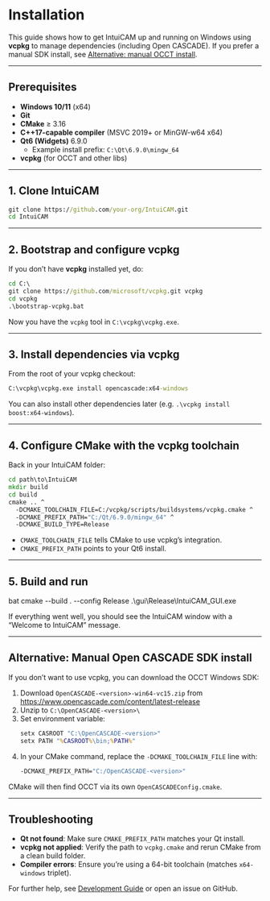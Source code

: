 
# Installation

This guide shows how to get IntuiCAM up and running on Windows using **vcpkg** to manage dependencies (including Open CASCADE). If you prefer a manual SDK install, see [Alternative: manual OCCT install](#alternative-manual-occt-install).

---

## Prerequisites

- **Windows 10/11** (x64)  
- **Git**  
- **CMake** ≥ 3.16  
- **C++17-capable compiler** (MSVC 2019+ or MinGW-w64 x64)  
- **Qt6 (Widgets)** 6.9.0  
  - Example install prefix: `C:\Qt\6.9.0\mingw_64`  
- **vcpkg** (for OCCT and other libs)

---

## 1. Clone IntuiCAM

```bat
git clone https://github.com/your-org/IntuiCAM.git
cd IntuiCAM
```

---

## 2. Bootstrap and configure vcpkg

If you don’t have **vcpkg** installed yet, do:

```bat
cd C:\
git clone https://github.com/microsoft/vcpkg.git vcpkg
cd vcpkg
.\bootstrap-vcpkg.bat
```

Now you have the `vcpkg` tool in `C:\vcpkg\vcpkg.exe`.

---

## 3. Install dependencies via vcpkg

From the root of your vcpkg checkout:

```bat
C:\vcpkg\vcpkg.exe install opencascade:x64-windows
```

You can also install other dependencies later (e.g. `.\vcpkg install boost:x64-windows`).

---

## 4. Configure CMake with the vcpkg toolchain

Back in your IntuiCAM folder:

```bat
cd path\to\IntuiCAM
mkdir build
cd build
cmake .. ^
  -DCMAKE_TOOLCHAIN_FILE=C:/vcpkg/scripts/buildsystems/vcpkg.cmake ^
  -DCMAKE_PREFIX_PATH="C:/Qt/6.9.0/mingw_64" ^
  -DCMAKE_BUILD_TYPE=Release
```

- `CMAKE_TOOLCHAIN_FILE` tells CMake to use vcpkg’s integration.
- `CMAKE_PREFIX_PATH` points to your Qt6 install.

---

## 5. Build and run

bat
cmake --build . --config Release
.\gui\Release\IntuiCAM_GUI.exe


If everything went well, you should see the IntuiCAM window with a “Welcome to IntuiCAM” message.

---

## Alternative: Manual Open CASCADE SDK install

If you don’t want to use vcpkg, you can download the OCCT Windows SDK:

1. Download `OpenCASCADE-<version>-win64-vc15.zip` from  
   https://www.opencascade.com/content/latest-release
2. Unzip to `C:\OpenCASCADE-<version>\`
3. Set environment variable:
   ```bat
   setx CASROOT "C:\OpenCASCADE-<version>"
   setx PATH "%CASROOT%\bin;%PATH%"
   ```  
4. In your CMake command, replace the `-DCMAKE_TOOLCHAIN_FILE` line with:
   ```bat
   -DCMAKE_PREFIX_PATH="C:/OpenCASCADE-<version>"
   ```

CMake will then find OCCT via its own `OpenCASCADEConfig.cmake`.

---

## Troubleshooting

- **Qt not found**: Make sure `CMAKE_PREFIX_PATH` matches your Qt install.
- **vcpkg not applied**: Verify the path to `vcpkg.cmake` and rerun CMake from a clean build folder.
- **Compiler errors**: Ensure you’re using a 64-bit toolchain (matches `x64-windows` triplet).

For further help, see [Development Guide](development.md) or open an issue on GitHub. 